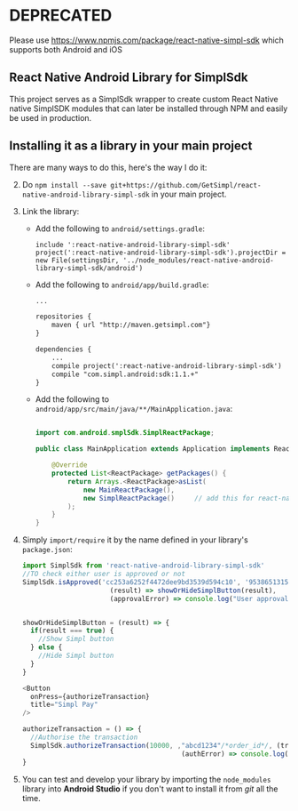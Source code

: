 # DEPRECATED
Please use https://www.npmjs.com/package/react-native-simpl-sdk which supports both Android and iOS

## React Native Android Library for SimplSdk
This project serves as a SimplSdk wrapper to create custom React Native native SimplSDK modules that can later be installed through NPM and easily be used in production.

## Installing it as a library in your main project
There are many ways to do this, here's the way I do it:

2. Do `npm install --save git+https://github.com/GetSimpl/react-native-android-library-simpl-sdk` in your main project.
3. Link the library:
    * Add the following to `android/settings.gradle`:
        ```
        include ':react-native-android-library-simpl-sdk'
        project(':react-native-android-library-simpl-sdk').projectDir = new File(settingsDir, '../node_modules/react-native-android-library-simpl-sdk/android')
        ```

    * Add the following to `android/app/build.gradle`:
        ```xml
        ...

        repositories {
            maven { url "http://maven.getsimpl.com"}
        }

        dependencies {
            ...
            compile project(':react-native-android-library-simpl-sdk')
            compile "com.simpl.android:sdk:1.1.+"
        }
        ```
    * Add the following to `android/app/src/main/java/**/MainApplication.java`:
        ```java

        import com.android.smplSdk.SimplReactPackage;

        public class MainApplication extends Application implements ReactApplication {

            @Override
            protected List<ReactPackage> getPackages() {
                return Arrays.<ReactPackage>asList(
                    new MainReactPackage(),
                    new SimplReactPackage()     // add this for react-native-android-library-simpl-sdk
                );
            }
        }
        ```
4. Simply `import/require` it by the name defined in your library's `package.json`:

    ```javascript
   import SimplSdk from 'react-native-android-library-simpl-sdk'
    //TO check either user is approved or not
    SimplSdk.isApproved('cc253a6252f4472dee9bd3539d594c10', '9538651315', 'niraj@getsimpl.com', true,/*To test in sandbox mode*/
                          (result) => showOrHideSimplButton(result),
                          (approvalError) => console.log("User approval error: "+approvalError));


    showOrHideSimplButton = (result) => {
      if(result === true) {
        //Show Simpl button
      } else {
        //Hide Simpl button
      }
    }

    <Button
      onPress={authorizeTransaction}
      title="Simpl Pay"
    />

    authorizeTransaction = () => {
      //Authorise the transaction
      SimplSdk.authorizeTransaction(10000, ,"abcd1234"/*order_id*/, (transactionToken) => console.log("Transaction Token: "+transactionToken),
                                            (authError) => console.log("Authentication error: "+authError));
    }


    ```
5. You can test and develop your library by importing the `node_modules` library into **Android Studio** if you don't want to install it from _git_ all the time.
